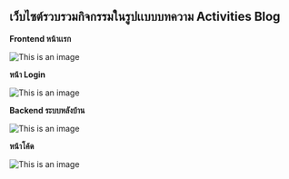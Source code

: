 ## เว็บไซต์รวบรวมกิจกรรมในรูปเเบบบทความ Activities Blog

**Frontend หน้าเเรก**

![This is an image](https://www.img.in.th/images/f58731a4aae95ba57d0e22eecd2bd98b.jpg)

**หน้า Login**

![This is an image](https://www.img.in.th/images/77670d2830ae483a73894a26bf2d6404.jpg)

**Backend ระบบหลังบ้าน**

![This is an image](https://www.img.in.th/images/ca77b6c11f2ead0ad04840cd05987c29.jpg)

**หน้าโค้ด**

![This is an image](https://www.img.in.th/images/912e9ea3da86cb4a088740995bbaabdd.jpg)
